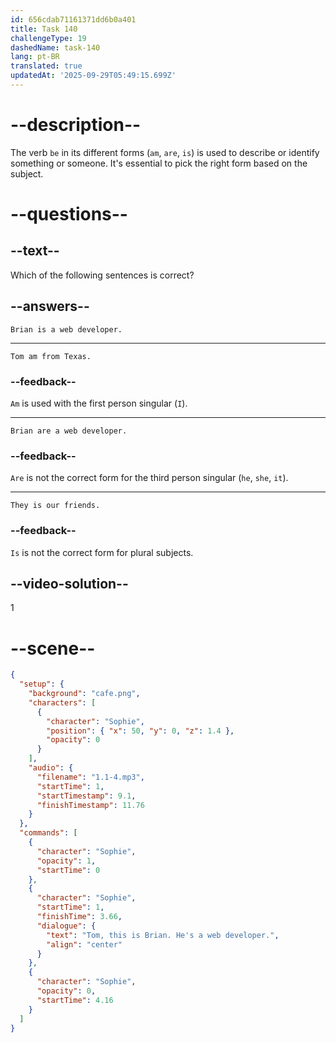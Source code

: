 ```yaml
---
id: 656cdab71161371dd6b0a401
title: Task 140
challengeType: 19
dashedName: task-140
lang: pt-BR
translated: true
updatedAt: '2025-09-29T05:49:15.699Z'
---
```


<!--
AUDIO REFERENCE:
Sophie: Tom, this is Brian. He's a web developer.
-->

# --description--

The verb `be` in its different forms (`am`, `are`, `is`) is used to describe or identify something or someone. It's essential to pick the right form based on the subject.

# --questions--

## --text--

Which of the following sentences is correct?

## --answers--

`Brian is a web developer.`

---

`Tom am from Texas.`

### --feedback--

`Am` is used with the first person singular (`I`).

---

`Brian are a web developer.`

### --feedback--

`Are` is not the correct form for the third person singular (`he`, `she`, `it`).

---

`They is our friends.`

### --feedback--

`Is` is not the correct form for plural subjects.

## --video-solution--

1

# --scene--

```json
{
  "setup": {
    "background": "cafe.png",
    "characters": [
      {
        "character": "Sophie",
        "position": { "x": 50, "y": 0, "z": 1.4 },
        "opacity": 0
      }
    ],
    "audio": {
      "filename": "1.1-4.mp3",
      "startTime": 1,
      "startTimestamp": 9.1,
      "finishTimestamp": 11.76
    }
  },
  "commands": [
    {
      "character": "Sophie",
      "opacity": 1,
      "startTime": 0
    },
    {
      "character": "Sophie",
      "startTime": 1,
      "finishTime": 3.66,
      "dialogue": {
        "text": "Tom, this is Brian. He's a web developer.",
        "align": "center"
      }
    },
    {
      "character": "Sophie",
      "opacity": 0,
      "startTime": 4.16
    }
  ]
}
```
